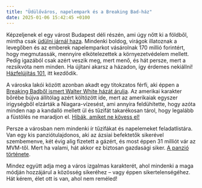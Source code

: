 ```yaml
---
title: "Üdülőváros, napelempark és a Breaking Bad-ház"
date: 2025-01-06 15:42:45 +0100
---
```


Képzeljenek el egy várost Budapest déli részén, ami úgy nőtt ki a földből, mintha csak <a href="https://www.zenga.hu/hello-otthon/hazak-es-lakasok-budapest-agglomeraciojaban-cm5ao8wo6nsxn07w5qsqkjv41?utm_source=telex&utm_medium=doboz&utm_campaign=content&utm_content=agglomeracio">üdülni járnál haza</a>. Mindenki boldog, virágok illatoznak a levegőben és az emberek napelemparkot vásárolnak 170 millió forintért, hogy megmutassák, mennyire elkötelezettek a környezetvédelem mellett. Pedig igazából csak azért veszik meg, mert menő, és hát persze, mert a rezsikvóta nem minden. Ha újítani akarsz a házadon, így érdemes nekiállni! <a href="https://g7.hu/elet/20250106/nem-minden-a-rezsikvota-igy-erdemes-nekiallni-a-hazfelujitasnak/">Házfelújítás 101</a>, itt kezdődik.

A városka lakói között azonban akadt egy titokzatos férfi, aki éppen a <a href="https://telex.hu/after/2025/01/05/breaking-bad-walter-white-haz-elado">Breaking Badből ismert Walter White házát árulja</a>. Az amerikai karakter bőrébe bújva állítólag azért költözött ide, mert az amerikaiak egyszer irigységből elzárták a Niagara-vízesést, ami annyira feldühítette, hogy azóta minden nap a kandalló mellett ül és tűzifát takarékosan tárol, hogy legalább a füstölés ne maradjon el. <a href="https://www.zenga.hu/hello-otthon/uj-epitesu-ingatlanok-nagykanizsan-cm5aofgy6i1k207w8cweyacv0?utm_source=telex&utm_medium=doboz&utm_campaign=content&utm_content=nagykanizsa">Hibák, amiket ne kövess el!</a>

Persze a városban nem mindenki ír tűzifákat és napelemeket feladatlistára. Van egy kis panziótulajdonos, aki az ázsiai befektetők sikerével szembemenve, két évig alig fizetett a gázért, és most éppen 31 milliót vár az MVM-től. Mert ha valami, hát akkor ez biztosan gazdasági siker. <a href="https://telex.hu/gazdasag/2025/01/06/koreai-cegek-laguna-panzio-etterem-mogyorod-gazszamla-mvm">A panzió története</a>.

Mindez együtt adja meg a város izgalmas karakterét, ahol mindenki a maga módján hozzájárul a közösség sikeréhez – vagy éppen sikertelenségéhez. Hát kérem, élet ott is van, ahol nem reméled!